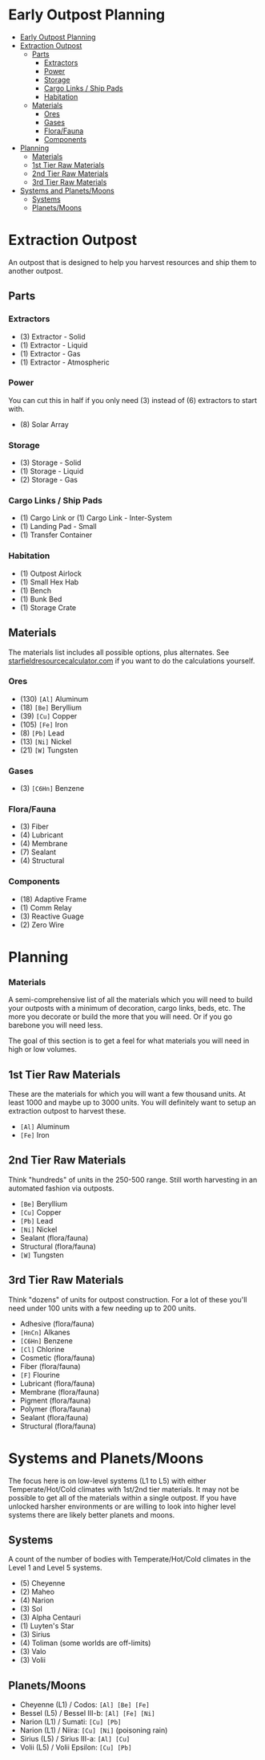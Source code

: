 # Early Outpost Planning

- [Early Outpost Planning](#early-outpost-planning)
- [Extraction Outpost](#extraction-outpost)
  - [Parts](#parts)
    - [Extractors](#extractors)
    - [Power](#power)
    - [Storage](#storage)
    - [Cargo Links / Ship Pads](#cargo-links--ship-pads)
    - [Habitation](#habitation)
  - [Materials](#materials)
    - [Ores](#ores)
    - [Gases](#gases)
    - [Flora/Fauna](#florafauna)
    - [Components](#components)
- [Planning](#planning)
    - [Materials](#materials-1)
  - [1st Tier Raw Materials](#1st-tier-raw-materials)
  - [2nd Tier Raw Materials](#2nd-tier-raw-materials)
  - [3rd Tier Raw Materials](#3rd-tier-raw-materials)
- [Systems and Planets/Moons](#systems-and-planetsmoons)
  - [Systems](#systems)
  - [Planets/Moons](#planetsmoons)

# Extraction Outpost

An outpost that is designed to help you harvest resources and ship them to another outpost.

## Parts

### Extractors

- (3) Extractor - Solid
- (1) Extractor - Liquid
- (1) Extractor - Gas
- (1) Extractor - Atmospheric

### Power

You can cut this in half if you only need (3) instead of (6) extractors to start with.

- (8) Solar Array

### Storage

- (3) Storage - Solid
- (1) Storage - Liquid
- (2) Storage - Gas

### Cargo Links / Ship Pads

- (1) Cargo Link or (1) Cargo Link - Inter-System
- (1) Landing Pad - Small
- (1) Transfer Container

### Habitation

- (1) Outpost Airlock
- (1) Small Hex Hab
- (1) Bench
- (1) Bunk Bed
- (1) Storage Crate

## Materials

The materials list includes all possible options, plus alternates. See [starfieldresourcecalculator.com](https://www.starfieldresourcecalculator.com/) if you want to do the calculations yourself.

### Ores

- (130) `[Al]` Aluminum
- (18) `[Be]` Beryllium
- (39) `[Cu]` Copper
- (105) `[Fe]` Iron
- (8) `[Pb]` Lead
- (13) `[Ni]` Nickel
- (21) `[W]` Tungsten

### Gases

- (3) `[C6Hn]` Benzene

### Flora/Fauna

- (3) Fiber
- (4) Lubricant
- (4) Membrane 
- (7) Sealant
- (4) Structural

### Components

- (18) Adaptive Frame
- (1) Comm Relay 
- (3) Reactive Guage 
- (2) Zero Wire

# Planning

### Materials

A semi-comprehensive list of all the materials which you will need to build your outposts with a minimum of decoration, cargo links, beds, etc.  The more you decorate or build the more that you will need.  Or if you go barebone you will need less.

The goal of this section is to get a feel for what materials you will need in high or low volumes.

## 1st Tier Raw Materials

These are the materials for which you will want a few thousand units. At least 1000 and maybe up to 3000 units.  You will definitely want to setup an extraction outpost to harvest these.

- `[Al]` Aluminum
- `[Fe]` Iron

## 2nd Tier Raw Materials

Think "hundreds" of units in the 250-500 range.  Still worth harvesting in an automated fashion via outposts.

- `[Be]` Beryllium
- `[Cu]` Copper
- `[Pb]` Lead
- `[Ni]` Nickel
- Sealant (flora/fauna)
- Structural (flora/fauna)
- `[W]` Tungsten

## 3rd Tier Raw Materials

Think "dozens" of units for outpost construction.  For a lot of these you'll need under 100 units with a few needing up to 200 units.

- Adhesive (flora/fauna)
- `[HnCn]` Alkanes
- `[C6Hn]` Benzene
- `[Cl]` Chlorine
- Cosmetic (flora/fauna)
- Fiber (flora/fauna)
- `[F]` Flourine
- Lubricant (flora/fauna)
- Membrane (flora/fauna)
- Pigment (flora/fauna)
- Polymer (flora/fauna)
- Sealant (flora/fauna)
- Structural (flora/fauna)

# Systems and Planets/Moons

The focus here is on low-level systems (L1 to L5) with either Temperate/Hot/Cold climates with 1st/2nd tier materials.  It may not be possible to get all of the materials within a single outpost.  If you have unlocked harsher environments or are willing to look into higher level systems there are likely better planets and moons.

## Systems

A count of the number of bodies with Temperate/Hot/Cold climates in the Level 1 and Level 5 systems.

- (5) Cheyenne
- (2) Maheo
- (4) Narion
- (3) Sol
- (3) Alpha Centauri
- (1) Luyten's Star
- (3) Sirius
- (4) Toliman (some worlds are off-limits)
- (3) Valo
- (3) Volii

## Planets/Moons

- Cheyenne (L1) / Codos: `[Al] [Be] [Fe]`
- Bessel (L5) / Bessel III-b: `[Al] [Fe] [Ni]`
- Narion (L1) / Sumati: `[Cu] [Pb]`
- Narion (L1) / Niira: `[Cu] [Ni]` (poisoning rain)
- Sirius (L5) / Sirius III-a: `[Al] [Cu]`
- Volii (L5) / Volii Epsilon: `[Cu] [Pb]`

